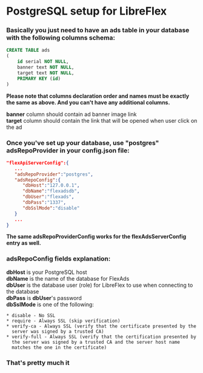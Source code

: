 # PostgreSQL setup for LibreFlex

### Basically you just need to have an **ads** table in your database with the following columns schema:
```SQL
CREATE TABLE ads
(
    id serial NOT NULL,
    banner text NOT NULL,
    target text NOT NULL,
    PRIMARY KEY (id)
)
```
**Please note that columns declaration order and names must be exactly the same as above. And you can't have any additional columns.**

**banner** column should contain ad banner image link  
**target** column should contain the link that will be opened when user click on the ad


### Once you've set up your database, use "postgres" adsRepoProvider in your config.json file:
```json
"flexApiServerConfig":{
   ...
   "adsRepoProvider":"postgres",
   "adsRepoConfig":{
      "dbHost":"127.0.0.1",
      "dbName":"flexadsdb",
      "dbUser":"flexads",
      "dbPass":"1337",
      "dbSslMode":"disable"
   }
   ...
}
```
**The same adsRepoProviderConfig works for the flexAdsServerConfig entry as well.**  

### adsRepoConfig fields explanation:
**dbHost** is your PostgreSQL host  
**dbName** is the name of the database for FlexAds  
**dbUser** is the database user (role) for LibreFlex to use when connecting to the database  
**dbPass** is **dbUser**'s password  
**dbSslMode** is one of the following:
```
* disable - No SSL
* require - Always SSL (skip verification)
* verify-ca - Always SSL (verify that the certificate presented by the
  server was signed by a trusted CA)
* verify-full - Always SSL (verify that the certification presented by
  the server was signed by a trusted CA and the server host name
  matches the one in the certificate)
```


### That's pretty much it
